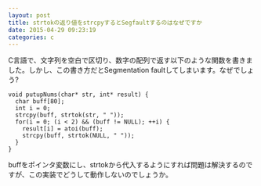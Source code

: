 ```yaml
---
layout: post
title: strtokの返り値をstrcpyするとSegfaultするのはなぜですか
date: 2015-04-29 09:23:19
categories: c
---
```

<p>C言語で、文字列を空白で区切り、数字の配列で返す以下のような関数を書きました。しかし、この書き方だとSegmentation faultしてしまいます。なぜでしょう?</p>

<pre><code>void putupNums(char* str, int* result) {
  char buff[80];
  int i = 0;
  strcpy(buff, strtok(str, " "));
  for(i = 0; (i &lt; 2) &amp;&amp; (buff != NULL); ++i) {
    result[i] = atoi(buff);
    strcpy(buff, strtok(NULL, " "));
  }
}
</code></pre>

<p>buffをポインタ変数にし、strtokから代入するようにすれば問題は解決するのですが、この実装でどうして動作しないのでしょうか。</p>
